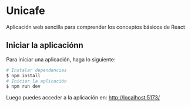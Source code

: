 # Unicafe

Aplicación web sencilla para comprender los conceptos básicos de React

## Iniciar la aplicaciónn

Para iniciar una aplicación, haga lo siguiente:

```bash
# Instalar dependencias
$ npm install
# Iniciar la aplicación
$ npm run dev
```

Luego puedes acceder a la aplicación en: [http://localhost:5173/](http://localhost:5173/)
